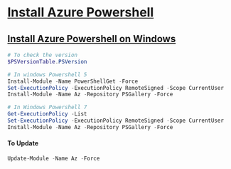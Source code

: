 # [Install Azure Powershell](https://learn.microsoft.com/en-us/powershell/azure/install-azure-powershell?view=azps-10.0.0)

## [Install Azure Powershell on Windows]($PSVersionTable.PSVersion)

```Powershell
# To check the version
$PSVersionTable.PSVersion

# In windows Powershell 5
Install-Module -Name PowerShellGet -Force
Set-ExecutionPolicy -ExecutionPolicy RemoteSigned -Scope CurrentUser
Install-Module -Name Az -Repository PSGallery -Force

# In Windows Powershell 7
Get-ExecutionPolicy -List
Set-ExecutionPolicy -ExecutionPolicy RemoteSigned -Scope CurrentUser
Install-Module -Name Az -Repository PSGallery -Force
```

#### To Update

```Powershell
Update-Module -Name Az -Force
```
